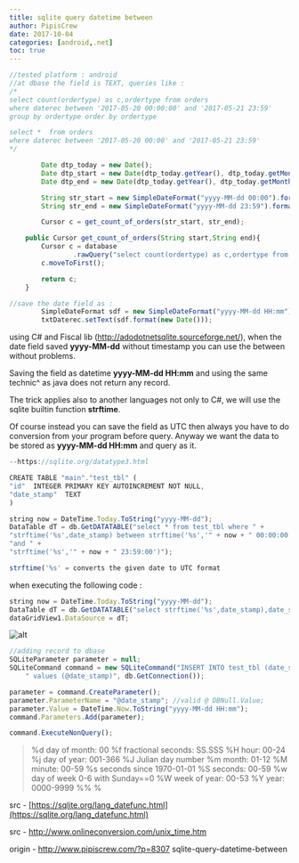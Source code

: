```yaml
---
title: sqlite query datetime between
author: PipisCrew
date: 2017-10-04
categories: [android,.net]
toc: true
---
```


```js
//tested platform : android
//at dbase the field is TEXT, queries like :
/*
select count(ordertype) as c,ordertype from orders 
where daterec between '2017-05-20 00:00:00' and '2017-05-21 23:59'
group by ordertype order by ordertype

select *  from orders 
where daterec between '2017-05-20 00:00' and '2017-05-21 23:59'
*/

		Date dtp_today = new Date();
		Date dtp_start = new Date(dtp_today.getYear(), dtp_today.getMonth(),1);
		Date dtp_end = new Date(dtp_today.getYear(), dtp_today.getMonth()+1,1);

		String str_start = new SimpleDateFormat("yyyy-MM-dd 00:00").format(dtp_start);
		String str_end = new SimpleDateFormat("yyyy-MM-dd 23:59").format(dtp_end);

		Cursor c = get_count_of_orders(str_start, str_end);

	public Cursor get_count_of_orders(String start,String end){
		Cursor c = database
				.rawQuery("select count(ordertype) as c,ordertype from orders where daterec between '" + start + "' and '" + end + "' group by ordertype order by ordertype",	null); 
		c.moveToFirst();

		return c;
	}

//save the date field as :
		SimpleDateFormat sdf = new SimpleDateFormat("yyyy-MM-dd HH:mm");
		txtDaterec.setText(sdf.format(new Date()));
```

using C# and Fiscal lib (http://adodotnetsqlite.sourceforge.net/), when the date field saved **yyyy-MM-dd** without timestamp you can use the between without problems. 

Saving the field as datetime **yyyy-MM-dd HH:mm** and using the same technic^ as java does not return any record. 

The trick applies also to another languages not only to C#, we will use the sqlite builtin function **strftime**. 

Of course instead you can save the field as UTC then always you have to do conversion from your program before query. Anyway we want the data to be stored as **yyyy-MM-dd HH:mm** and query as it.

```js
--https://sqlite.org/datatype3.html

CREATE TABLE "main"."test_tbl" (
"id"  INTEGER PRIMARY KEY AUTOINCREMENT NOT NULL,
"date_stamp"  TEXT
)
```

```js
string now = DateTime.Today.ToString("yyyy-MM-dd");
DataTable dT = db.GetDATATABLE("select * from test_tbl where " +
"strftime('%s',date_stamp) between strftime('%s','" + now + " 00:00:00') " +
"and " +
"strftime('%s','" + now + " 23:59:00')");
```

```js
strftime('%s' = converts the given date to UTC format
```

when executing the following code :
```js
string now = DateTime.Today.ToString("yyyy-MM-dd");
DataTable dT = db.GetDATATABLE("select strftime('%s',date_stamp),date_stamp from test_tbl");
dataGridView1.DataSource = dT;
```

![alt](https://i.imgur.com/UGWrGsm.png)

```js
//adding record to dbase
SQLiteParameter parameter = null;
SQLiteCommand command = new SQLiteCommand("INSERT INTO test_tbl (date_stamp) " +
	" values (@date_stamp)", db.GetConnection());

parameter = command.CreateParameter();
parameter.ParameterName = "@date_stamp"; //valid @ DBNull.Value;
parameter.Value = DateTime.Now.ToString("yyyy-MM-dd HH:mm");
command.Parameters.Add(parameter);

command.ExecuteNonQuery();
```

> %d		day of month: 00
> %f		fractional seconds: SS.SSS
> %H		hour: 00-24
> %j		day of year: 001-366
> %J		Julian day number
> %m		month: 01-12
> %M		minute: 00-59
> %s		seconds since 1970-01-01
> %S		seconds: 00-59
> %w		day of week 0-6 with Sunday==0
> %W		week of year: 00-53
> %Y		year: 0000-9999
> %%		%

src - [https://sqlite.org/lang_datefunc.html](https://sqlite.org/lang_datefunc.html)

src - http://www.onlineconversion.com/unix_time.htm

origin - http://www.pipiscrew.com/?p=8307 sqlite-query-datetime-between
